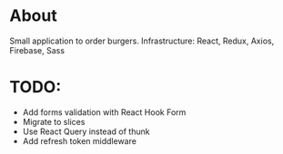 # About

Small application to order burgers. Infrastructure: React, Redux, Axios, Firebase, Sass

# TODO:

- Add forms validation with React Hook Form
- Migrate to slices
- Use React Query instead of thunk
- Add refresh token middleware
